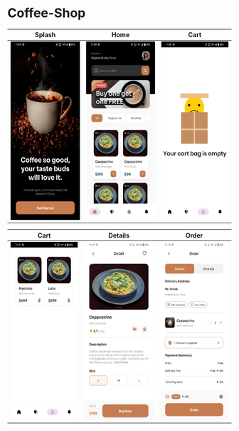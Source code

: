 # Coffee-Shop

| Splash | Home | Cart |
| :--: | :-----: | :---: |
| <img src="SS/1.jpeg" width="200" height="400"> | <img src="SS/2.jpeg" width="200" height="400"> | <img src="SS/3.jpeg" width="200" height="400"> |



| Cart | Details | Order |
| :--: | :-----: | :---: |
| <img src="SS/4.jpeg" width="200" height="400"> | <img src="SS/5.jpeg" width="200" height="400"> | <img src="SS/6.jpeg" width="200" height="400"> |
